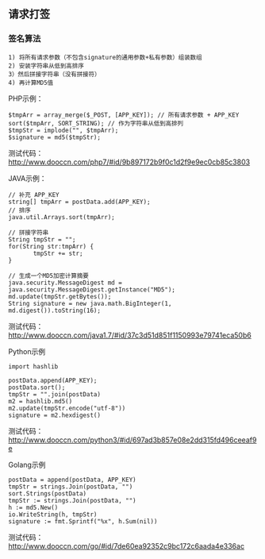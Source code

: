 ## 请求打签

### 签名算法

```
1) 将所有请求参数（不包含signature的通用参数+私有参数）组装数组
2) 安装字符串从低到高排序
3）然后拼接字符串（没有拼接符）
4) 再计算MD5值
```

PHP示例：

```
$tmpArr = array_merge($_POST, [APP_KEY]); // 所有请求参数 + APP_KEY
sort($tmpArr, SORT_STRING); // 作为字符串从低到高排列
$tmpStr = implode("", $tmpArr);
$signature = md5($tmpStr);
```

测试代码：http://www.dooccn.com/php7/#id/9b897172b9f0c1d2f9e9ec0cb85c3803

JAVA示例：

```
// 补充 APP_KEY
string[] tmpArr = postData.add(APP_KEY);
// 排序
java.util.Arrays.sort(tmpArr);

// 拼接字符串
String tmpStr = "";
for(String str:tmpArr) {
       tmpStr += str;
}

// 生成一个MD5加密计算摘要
java.security.MessageDigest md = java.security.MessageDigest.getInstance("MD5");
md.update(tmpStr.getBytes());
String signature = new java.math.BigInteger(1, md.digest()).toString(16);
```

测试代码：http://www.dooccn.com/java1.7/#id/37c3d51d851f1150993e79741eca50b6


Python示例

```
import hashlib 

postData.append(APP_KEY);
postData.sort();
tmpStr = "".join(postData)
m2 = hashlib.md5()   
m2.update(tmpStr.encode("utf-8"))   
signature = m2.hexdigest()
```

测试代码：http://www.dooccn.com/python3/#id/697ad3b857e08e2dd315fd496ceeaf9e

Golang示例

```
postData = append(postData, APP_KEY)
tmpStr = strings.Join(postData, "")
sort.Strings(postData)
tmpStr := strings.Join(postData, "")
h := md5.New()
io.WriteString(h, tmpStr)
signature := fmt.Sprintf("%x", h.Sum(nil))
```

测试代码：http://www.dooccn.com/go/#id/7de60ea92352c9bc172c6aada4e336ac